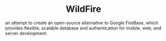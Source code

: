 <h1 style="text-align: center">
WildFire
</h1>

an attempt to create an open-source alternative to Google FireBase,
which provides flexible, scalable database and authentication for mobile, web, and server development.
